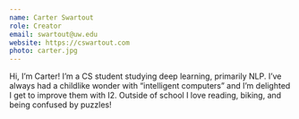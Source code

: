 ```yaml
---
name: Carter Swartout
role: Creator
email: swartout@uw.edu
website: https://cswartout.com
photo: carter.jpg
---
```


Hi, I’m Carter! I’m a CS student studying deep learning, primarily NLP. I’ve always had a childlike wonder with “intelligent computers” and I’m delighted I get to improve them with I2. Outside of school I love reading, biking, and being confused by puzzles!

